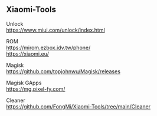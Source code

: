 ## Xiaomi-Tools

Unlock  
https://www.miui.com/unlock/index.html

ROM  
https://mirom.ezbox.idv.tw/phone/  
https://xiaomi.eu/

Magisk  
https://github.com/topjohnwu/Magisk/releases

Magisk GApps  
https://mg.pixel-fy.com/

Cleaner  
https://github.com/FongMi/Xiaomi-Tools/tree/main/Cleaner
